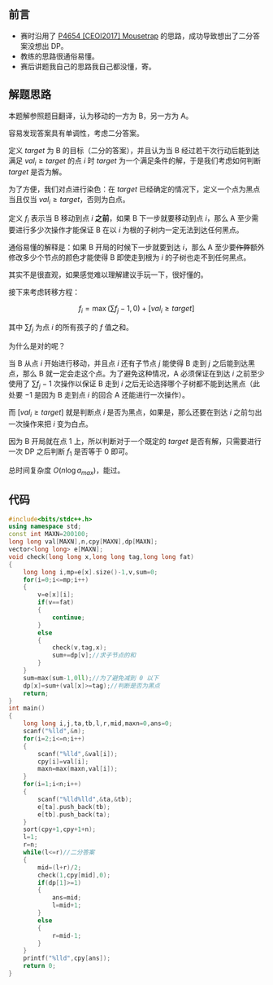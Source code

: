 ## 前言

- 赛时沿用了 [P4654 [CEOI2017] Mousetrap](https://www.luogu.com.cn/problem/P4654) 的思路，成功导致想出了二分答案没想出 DP。
- 教练的思路很通俗易懂。
- 赛后讲题我自己的思路我自己都没懂，寄。

## 解题思路

本题解参照题目翻译，认为移动的一方为 B，另一方为 A。

容易发现答案具有单调性，考虑二分答案。

定义 $target$ 为 B 的目标（二分的答案），并且认为当 B 经过若干次行动后能到达满足 $val_i \geq target$ 的点 $i$ 时 $target$ 为一个满足条件的解，于是我们考虑如何判断 $target$ 是否为解。

为了方便，我们对点进行染色：在 $target$ 已经确定的情况下，定义一个点为黑点当且仅当 $val_i \geq target$，否则为白点。

定义 $f_i$ 表示当 B 移动到点 $i$ **之前**，如果 B 下一步就要移动到点 $i$，那么 A 至少需要进行多少次操作才能保证 B 在以 $i$ 为根的子树内一定无法到达任何黑点。

通俗易懂的解释是：如果 B 开局的时候下一步就要到达 $i$，那么 A 至少要~~作弊~~额外修改多少个节点的颜色才能使得 B 即使走到根为 $i$ 的子树也走不到任何黑点。

其实不是很直观，如果感觉难以理解建议手玩一下，很好懂的。

接下来考虑转移方程：

$$f_i=\max(\sum f_j-1,0)+[val_i \geq target]$$

其中 $\sum f_j$ 为点 $i$ 的所有孩子的 $f$ 值之和。

为什么是对的呢？

当 B 从点 $i$ 开始进行移动，并且点 $i$ 还有子节点 $j$ 能使得 B 走到 $j$ 之后能到达黑点，那么 B 就一定会走这个点。为了避免这种情况，A 必须保证在到达 $i$ 之前至少使用了 $\sum f_j-1$ 次操作以保证 B 走到 $i$ 之后无论选择哪个子树都不能到达黑点（此处要 $-1$ 是因为 B 走到点 $i$ 的回合 A 还能进行一次操作）。

而 $[val_i \geq target]$ 就是判断点 $i$ 是否为黑点，如果是，那么还要在到达 $i$ 之前匀出一次操作来把 $i$ 变为白点。

因为 B 开局就在点 $1$ 上，所以判断对于一个既定的 $target$ 是否有解，只需要进行一次 DP 之后判断 $f_1$ 是否等于 $0$ 即可。

总时间复杂度 $O(n\log{a_{max}})$，能过。

## 代码

```cpp
#include<bits/stdc++.h>
using namespace std;
const int MAXN=200100;
long long val[MAXN],n,cpy[MAXN],dp[MAXN];
vector<long long> e[MAXN];
void check(long long x,long long tag,long long fat)
{
	long long i,mp=e[x].size()-1,v,sum=0;
	for(i=0;i<=mp;i++)
	{
		v=e[x][i];
		if(v==fat)
		{
			continue;
		}
		else
		{
			check(v,tag,x);
			sum+=dp[v];//求子节点的和 
		}
	}
	sum=max(sum-1,0ll);//为了避免减到 0 以下 
	dp[x]=sum+(val[x]>=tag);//判断是否为黑点 
	return;
}
int main()
{
	long long i,j,ta,tb,l,r,mid,maxn=0,ans=0;
	scanf("%lld",&n);
	for(i=2;i<=n;i++)
	{
		scanf("%lld",&val[i]);
		cpy[i]=val[i];
		maxn=max(maxn,val[i]);
	}
	for(i=1;i<n;i++)
	{
		scanf("%lld%lld",&ta,&tb);
		e[ta].push_back(tb);
		e[tb].push_back(ta);
	}
	sort(cpy+1,cpy+1+n);
	l=1;
	r=n;
	while(l<=r)//二分答案 
	{
		mid=(l+r)/2;
		check(1,cpy[mid],0);
		if(dp[1]>=1)
		{
			ans=mid;
			l=mid+1;
		}
		else
		{
			r=mid-1;
		}
	}
	printf("%lld",cpy[ans]);
	return 0;
}
```
